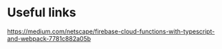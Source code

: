 # Useful links
https://medium.com/netscape/firebase-cloud-functions-with-typescript-and-webpack-7781c882a05b